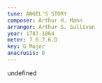 ```yaml
---
tune: ANGEL'S STORY
composer: Arthur H. Mann
arranger: Arthur S. Sullivan
year: 1787-1864
meter: 7.6.7.6.D.
key: G Major
anacrusis: 0
---
```

undefined